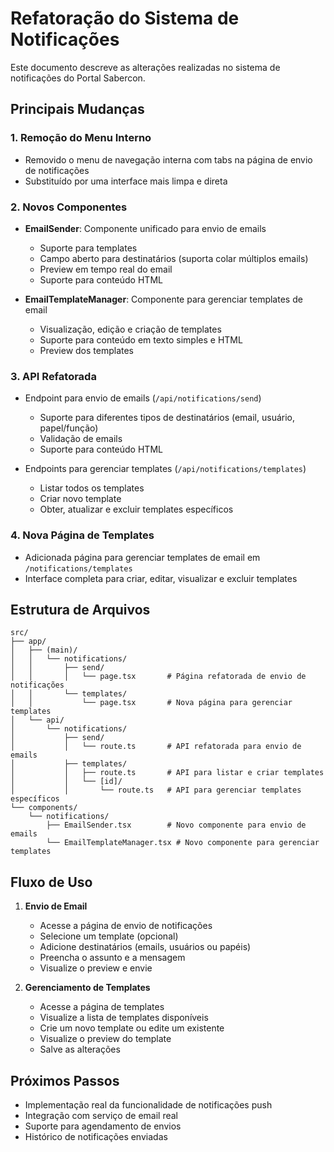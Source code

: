 # Refatoração do Sistema de Notificações

Este documento descreve as alterações realizadas no sistema de notificações do Portal Sabercon.

## Principais Mudanças

### 1. Remoção do Menu Interno
- Removido o menu de navegação interna com tabs na página de envio de notificações
- Substituído por uma interface mais limpa e direta

### 2. Novos Componentes
- **EmailSender**: Componente unificado para envio de emails
  - Suporte para templates
  - Campo aberto para destinatários (suporta colar múltiplos emails)
  - Preview em tempo real do email
  - Suporte para conteúdo HTML

- **EmailTemplateManager**: Componente para gerenciar templates de email
  - Visualização, edição e criação de templates
  - Suporte para conteúdo em texto simples e HTML
  - Preview dos templates

### 3. API Refatorada
- Endpoint para envio de emails (`/api/notifications/send`)
  - Suporte para diferentes tipos de destinatários (email, usuário, papel/função)
  - Validação de emails
  - Suporte para conteúdo HTML

- Endpoints para gerenciar templates (`/api/notifications/templates`)
  - Listar todos os templates
  - Criar novo template
  - Obter, atualizar e excluir templates específicos

### 4. Nova Página de Templates
- Adicionada página para gerenciar templates de email em `/notifications/templates`
- Interface completa para criar, editar, visualizar e excluir templates

## Estrutura de Arquivos

```
src/
├── app/
│   ├── (main)/
│   │   └── notifications/
│   │       ├── send/
│   │       │   └── page.tsx       # Página refatorada de envio de notificações
│   │       └── templates/
│   │           └── page.tsx       # Nova página para gerenciar templates
│   └── api/
│       └── notifications/
│           ├── send/
│           │   └── route.ts       # API refatorada para envio de emails
│           ├── templates/
│           │   ├── route.ts       # API para listar e criar templates
│           │   └── [id]/
│           │       └── route.ts   # API para gerenciar templates específicos
└── components/
    └── notifications/
        ├── EmailSender.tsx        # Novo componente para envio de emails
        └── EmailTemplateManager.tsx # Novo componente para gerenciar templates
```

## Fluxo de Uso

1. **Envio de Email**
   - Acesse a página de envio de notificações
   - Selecione um template (opcional)
   - Adicione destinatários (emails, usuários ou papéis)
   - Preencha o assunto e a mensagem
   - Visualize o preview e envie

2. **Gerenciamento de Templates**
   - Acesse a página de templates
   - Visualize a lista de templates disponíveis
   - Crie um novo template ou edite um existente
   - Visualize o preview do template
   - Salve as alterações

## Próximos Passos

- Implementação real da funcionalidade de notificações push
- Integração com serviço de email real
- Suporte para agendamento de envios
- Histórico de notificações enviadas 